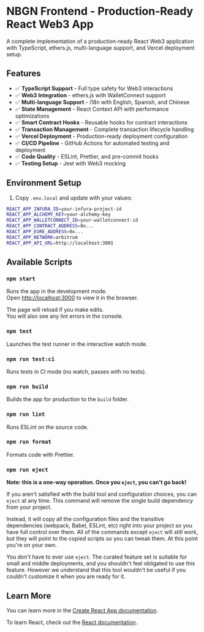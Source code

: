 # NBGN Frontend - Production-Ready React Web3 App

A complete implementation of a production-ready React Web3 application with TypeScript, ethers.js, multi-language support, and Vercel deployment setup.

## Features

- ✅ **TypeScript Support** - Full type safety for Web3 interactions
- ✅ **Web3 Integration** - ethers.js with WalletConnect support
- ✅ **Multi-language Support** - i18n with English, Spanish, and Chinese
- ✅ **State Management** - React Context API with performance optimizations
- ✅ **Smart Contract Hooks** - Reusable hooks for contract interactions
- ✅ **Transaction Management** - Complete transaction lifecycle handling
- ✅ **Vercel Deployment** - Production-ready deployment configuration
- ✅ **CI/CD Pipeline** - GitHub Actions for automated testing and deployment
- ✅ **Code Quality** - ESLint, Prettier, and pre-commit hooks
- ✅ **Testing Setup** - Jest with Web3 mocking

## Environment Setup

1. Copy `.env.local` and update with your values:
```bash
REACT_APP_INFURA_ID=your-infura-project-id
REACT_APP_ALCHEMY_KEY=your-alchemy-key
REACT_APP_WALLETCONNECT_ID=your-walletconnect-id
REACT_APP_CONTRACT_ADDRESS=0x...
REACT_APP_EURE_ADDRESS=0x...
REACT_APP_NETWORK=arbitrum
REACT_APP_API_URL=http://localhost:3001
```

## Available Scripts

### `npm start`

Runs the app in the development mode.\
Open [http://localhost:3000](http://localhost:3000) to view it in the browser.

The page will reload if you make edits.\
You will also see any lint errors in the console.

### `npm test`

Launches the test runner in the interactive watch mode.

### `npm run test:ci`

Runs tests in CI mode (no watch, passes with no tests).

### `npm run build`

Builds the app for production to the `build` folder.

### `npm run lint`

Runs ESLint on the source code.

### `npm run format`

Formats code with Prettier.

### `npm run eject`

**Note: this is a one-way operation. Once you `eject`, you can't go back!**

If you aren't satisfied with the build tool and configuration choices, you can `eject` at any time. This command will remove the single build dependency from your project.

Instead, it will copy all the configuration files and the transitive dependencies (webpack, Babel, ESLint, etc) right into your project so you have full control over them. All of the commands except `eject` will still work, but they will point to the copied scripts so you can tweak them. At this point you're on your own.

You don't have to ever use `eject`. The curated feature set is suitable for small and middle deployments, and you shouldn't feel obligated to use this feature. However we understand that this tool wouldn't be useful if you couldn't customize it when you are ready for it.

## Learn More

You can learn more in the [Create React App documentation](https://facebook.github.io/create-react-app/docs/getting-started).

To learn React, check out the [React documentation](https://reactjs.org/).

